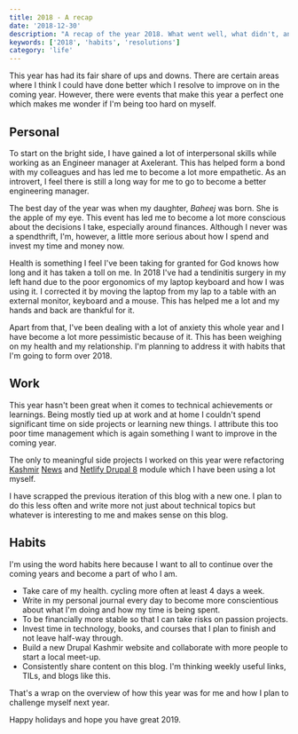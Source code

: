 ```yaml
---
title: 2018 - A recap
date: '2018-12-30'
description: "A recap of the year 2018. What went well, what didn't, and how I'm planning the next year."
keywords: ['2018', 'habits', 'resolutions']
category: 'life'
---
```


This year has had its fair share of ups and downs. There are certain areas where I think I could have done better which I resolve to improve on in the coming year. However, there were events that make this year a perfect one which makes me wonder if I'm being too hard on myself.

## Personal

To start on the bright side, I have gained a lot of interpersonal skills while working as an Engineer manager at Axelerant. This has helped form a bond with my colleagues and has led me to become a lot more empathetic. As an introvert, I feel there is still a long way for me to go to become a better engineering manager.

The best day of the year was when my daughter, _Baheej_ was born. She is the apple of my eye. This event has led me to become a lot more conscious about the decisions I take, especially around finances. Although I never was a spendthrift, I'm, however, a little more serious about how I spend and invest my time and money now.

Health is something I feel I've been taking for granted for God knows how long and it has taken a toll on me. In 2018 I've had a tendinitis surgery in my left hand due to the poor ergonomics of my laptop keyboard and how I was using it. I corrected it by moving the laptop from my lap to a table with an external monitor, keyboard and a mouse. This has helped me a lot and my hands and back are thankful for it.

Apart from that, I've been dealing with a lot of anxiety this whole year and I have become a lot more pessimistic because of it. This has been weighing on my health and my relationship. I'm planning to address it with habits that I'm going to form over 2018.

## Work

This year hasn't been great when it comes to technical achievements or learnings. Being mostly tied up at work and at home I couldn't spend significant time on side projects or learning new things. I attribute this too poor time management which is again something I want to improve in the coming year.

The only to meaningful side projects I worked on this year were refactoring [Kashmir](https://github.com/skippednote/kashmirnews-be) [News](https://github.com/skippednote/kashmirnews-fe) and [Netlify Drupal 8](https://github.com/skippednote/netlify-d8) module which I have been using a lot myself.

I have scrapped the previous iteration of this blog with a new one. I plan to do this less often and write more not just about technical topics but whatever is interesting to me and makes sense on this blog.

## Habits

I'm using the word habits here because I want to all to continue over the coming years and become a part of who I am.

- Take care of my health. cycling more often at least 4 days a week.
- Write in my personal journal every day to become more conscientious about what I'm doing and how my time is being spent.
- To be financially more stable so that I can take risks on passion projects.
- Invest time in technology, books, and courses that I plan to finish and not leave half-way through.
- Build a new Drupal Kashmir website and collaborate with more people to start a local meet-up.
- Consistently share content on this blog. I'm thinking weekly useful links, TILs, and blogs like this.

That's a wrap on the overview of how this year was for me and how I plan to challenge myself next year.

Happy holidays and hope you have great 2019.
